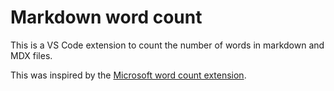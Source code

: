 # Markdown word count

This is a VS Code extension to count the number of words in markdown and MDX files.

This was inspired by the [Microsoft word count extension](https://marketplace.visualstudio.com/items?itemName=ms-vscode.wordcount).

